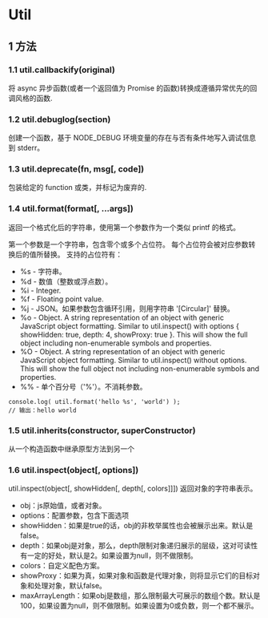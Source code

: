 # Util

## 1 方法

### 1.1 util.callbackify(original)
将 async 异步函数(或者一个返回值为 Promise 的函数)转换成遵循异常优先的回调风格的函数.

### 1.2 util.debuglog(section)

创建一个函数，基于 NODE_DEBUG 环境变量的存在与否有条件地写入调试信息到 stderr。


### 1.3 util.deprecate(fn, msg[, code])
包装给定的 function 或类，并标记为废弃的.


### 1.4 util.format(format[, ...args])
返回一个格式化后的字符串，使用第一个参数作为一个类似 printf 的格式。


第一个参数是一个字符串，包含零个或多个占位符。 每个占位符会被对应参数转换后的值所替换。 支持的占位符有：

- %s - 字符串。
- %d - 数值（整数或浮点数）。
- %i - Integer.
- %f - Floating point value.
- %j - JSON。如果参数包含循环引用，则用字符串 '[Circular]' 替换。
- %o - Object. A string representation of an object with generic JavaScript object formatting. Similar to util.inspect() with options { showHidden: true, depth: 4, showProxy: true }. This will show the full object including non-enumerable symbols and properties.
- %O - Object. A string representation of an object with generic JavaScript object formatting. Similar to util.inspect() without options. This will show the full object not including non-enumerable symbols and properties.
- %% - 单个百分号（'%'）。不消耗参数。

```
console.log( util.format('hello %s', 'world') );
// 输出：hello world
```


### 1.5 util.inherits(constructor, superConstructor)
从一个构造函数中继承原型方法到另一个


### 1.6 util.inspect(object[, options])
util.inspect(object[, showHidden[, depth[, colors]]])
返回对象的字符串表示。

- obj：js原始值，或者对象。
- options：配置参数，包含下面选项
- showHidden：如果是true的话，obj的非枚举属性也会被展示出来。默认是false。
- depth：如果obj是对象，那么，depth限制对象递归展示的层级，这对可读性有一定的好处，默认是2。如果设置为null，则不做限制。
- colors：自定义配色方案。
- showProxy：如果为真，如果对象和函数是代理对象，则将显示它们的目标对象和处理对象，默认false。
- maxArrayLength：如果obj是数组，那么限制最大可展示的数组个数。默认是100，如果设置为null，则不做限制。如果设置为0或负数，则一个都不展示。











